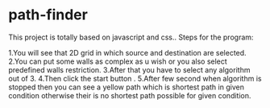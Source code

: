# path-finder
This project is totally based on javascript and css..
Steps for the program:

1.You will see that 2D grid in which source and destination are selected.
2.You can put some walls as complex as u wish or you also select predefined walls restriction.
3.After that you have to select any algorithm out of 3.
4.Then click the start button .
5.After few second when algorithm is stopped then you can see a yellow path which is shortest path in given condition otherwise their is no shortest path possible for given condition.
